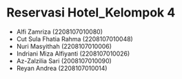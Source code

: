 # Reservasi Hotel_Kelompok 4
- Alfi Zamriza (2208107010080)
- Cut Sula Fhatia Rahma (2208107010048)
- Nuri Masyithah (2208107010006)
- Indriani Miza Alfiyanti (2208107010026)
- Az-Zalzilia Sari (2008107010090)
- Reyan Andrea (2208107010014)
